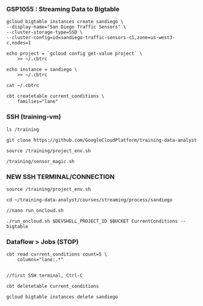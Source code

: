 ### GSP1055 : Streaming Data to Bigtable 

```
gcloud bigtable instances create sandiego \
--display-name="San Diego Traffic Sensors" \
--cluster-storage-type=SSD \
--cluster-config=id=sandiego-traffic-sensors-c1,zone=us-west3-c,nodes=1

echo project = `gcloud config get-value project` \
    >> ~/.cbtrc

echo instance = sandiego \
    >> ~/.cbtrc

cat ~/.cbtrc

cbt createtable current_conditions \
    families="lane"
```

### SSH (training-vm)

```
ls /training

git clone https://github.com/GoogleCloudPlatform/training-data-analyst

source /training/project_env.sh

/training/sensor_magic.sh
```

### NEW SSH TERMINAL/CONNECTION 

```
source /training/project_env.sh

cd ~/training-data-analyst/courses/streaming/process/sandiego

//nano run_oncloud.sh

./run_oncloud.sh $DEVSHELL_PROJECT_ID $BUCKET CurrentConditions --bigtable

```

### Dataflow > Jobs (STOP)

```
cbt read current_conditions count=5 \
    columns="lane:.*"


//first SSH terminal, Ctrl-C

cbt deletetable current_conditions

gcloud bigtable instances delete sandiego

```


